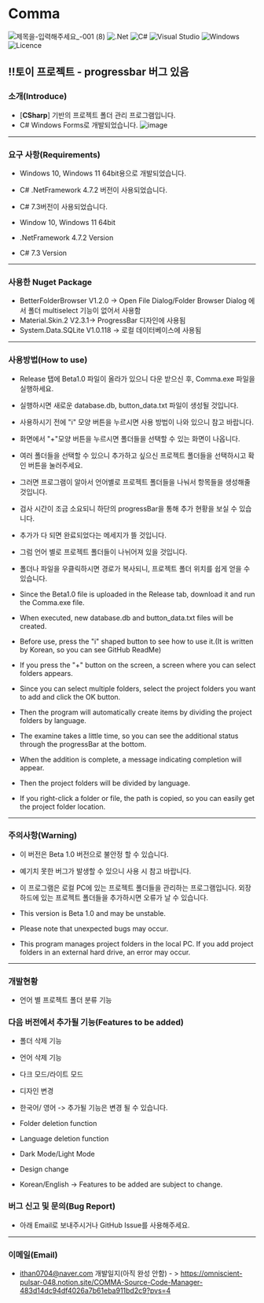 # Comma
![제목을-입력해주세요_-001 (8)](https://github.com/gloomn/Comma/assets/86612194/b36f245b-9a81-40b3-8098-fce05dec08fc)
![.Net](https://img.shields.io/badge/.NET_Framework_4.7.2-5C2D91?style=for-the-badge&logo=.net&logoColor=white) 
![C#](https://img.shields.io/badge/c%23_7.3-%23239120.svg?style=for-the-badge&logo=c-sharp&logoColor=white) 
![Visual Studio](https://img.shields.io/badge/Visual%20Studio-5C2D91.svg?style=for-the-badge&logo=visual-studio&logoColor=white) 
![Windows](https://img.shields.io/badge/Windows-0078D6?style=for-the-badge&logo=windows&logoColor=white) 
![Licence](https://img.shields.io/github/license/gloomn/Comma?style=for-the-badge)

‼️토이 프로젝트 - progressbar 버그 있음
---
### 소개(Introduce)
* [**CSharp**] 기반의 프로젝트 폴더 관리 프로그램입니다.
* C# Windows Forms로 개발되었습니다.
![image](https://github.com/gloomn/Comma/assets/86612194/9d9ac0df-f6e7-4e5b-8ed6-e74b04b61977)


---
### 요구 사항(Requirements)
* Windows 10, Windows 11 64bit용으로 개발되었습니다.
* C# .NetFramework 4.7.2 버전이 사용되었습니다.
* C# 7.3버전이 사용되었습니다.

* Window 10, Windows 11 64bit
* .NetFramework 4.7.2 Version
* C# 7.3 Version

---
### 사용한 Nuget Package
* BetterFolderBrowser V1.2.0 -> Open File Dialog/Folder Browser Dialog 에서 폴더 multiselect 기능이 없어서 사용함
* Material.Skin.2 V2.3.1-> ProgressBar 디자인에 사용됨
* System.Data.SQLite V1.0.118 -> 로컬 데이터베이스에 사용됨

---
### 사용방법(How to use)
* Release 탭에 Beta1.0 파일이 올라가 있으니 다운 받으신 후, Comma.exe 파일을 실행하세요.
* 실행하시면 새로운 database.db, button_data.txt 파일이 생성될 것입니다.
* 사용하시기 전에 "i" 모양 버튼을 누르시면 사용 방법이 나와 있으니 참고 바랍니다.
* 화면에서 "+"모양 버튼을 누르시면 폴더들을 선택할 수 있는 화면이 나옵니다.
* 여러 폴더들을 선택할 수 있으니 추가하고 싶으신 프로젝트 폴더들을 선택하시고 확인 버튼을 눌러주세요.
* 그러면 프로그램이 알아서 언어별로 프로젝트 폴더들을 나눠서 항목들을 생성해줄 것입니다.
* 검사 시간이 조금 소요되니 하단의 progressBar을 통해 추가 현황을 보실 수 있습니다.
* 추가가 다 되면 완료되었다는 메세지가 뜰 것입니다.
* 그럼 언어 별로 프로젝트 폴더들이 나뉘어져 있을 것입니다.
* 폴더나 파일을 우클릭하시면 경로가 복사되니, 프로젝트 폴더 위치를 쉽게 얻을 수 있습니다.

* Since the Beta1.0 file is uploaded in the Release tab, download it and run the Comma.exe file.
* When executed, new database.db and button_data.txt files will be created.
* Before use, press the "i" shaped button to see how to use it.(It is written by Korean, so you can see GitHub ReadMe)
* If you press the "+" button on the screen, a screen where you can select folders appears.
* Since you can select multiple folders, select the project folders you want to add and click the OK button.
* Then the program will automatically create items by dividing the project folders by language.
* The examine takes a little time, so you can see the additional status through the progressBar at the bottom.
* When the addition is complete, a message indicating completion will appear.
* Then the project folders will be divided by language.
* If you right-click a folder or file, the path is copied, so you can easily get the project folder location.

---
### 주의사항(Warning)
* 이 버전은 Beta 1.0 버전으로 불안정 할 수 있습니다.
* 예기치 못한 버그가 발생할 수 있으니 사용 시 참고 바랍니다.
* 이 프로그램은 로컬 PC에 있는 프로젝트 폴더들을 관리하는 프로그램입니다. 외장하드에 있는 프로젝트 폴더들을 추가하시면 오류가 날 수 있습니다.

* This version is Beta 1.0 and may be unstable.
* Please note that unexpected bugs may occur.
* This program manages project folders in the local PC. If you add project folders in an external hard drive, an error may occur.
---
### 개발현황
* 언어 별 프로젝트 폴더 분류 기능

### 다음 버전에서 추가될 기능(Features to be added)
* 폴더 삭제 기능
* 언어 삭제 기능
* 다크 모드/라이트 모드
* 디자인 변경
* 한국어/ 영어
-> 추가될 기능은 변경 될 수 있습니다.

* Folder deletion function
* Language deletion function
* Dark Mode/Light Mode
* Design change
* Korean/English
-> Features to be added are subject to change.

### 버그 신고 및 문의(Bug Report)
* 아래 Email로 보내주시거나 GitHub Issue를 사용해주세요.

---
### 이메일(Email)
* ithan0704@naver.com
개발일지(아직 완성 안함) - > https://omniscient-pulsar-048.notion.site/COMMA-Source-Code-Manager-483d14dc94df4026a7b61eba911bd2c9?pvs=4

